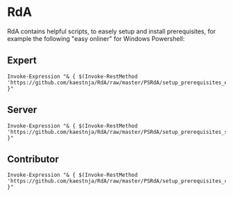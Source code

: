 # RdA
RdA contains helpful scripts, to easely setup and install prerequisites, for example the following "easy onliner" for Windows Powershell:

## Expert
```
Invoke-Expression "& { $(Invoke-RestMethod 'https://github.com/kaestnja/RdA/raw/master/PSRdA/setup_prerequisites_expert.ps1') }"
```
## Server
```
Invoke-Expression "& { $(Invoke-RestMethod 'https://github.com/kaestnja/RdA/raw/master/PSRdA/setup_prerequisites_server.ps1') }"
```
## Contributor
```
Invoke-Expression "& { $(Invoke-RestMethod 'https://github.com/kaestnja/RdA/raw/master/PSRdA/setup_prerequisites_contributor.ps1') }"
``` 
